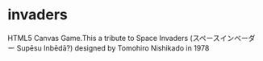 invaders
========

HTML5 Canvas Game.This a tribute to Space Invaders (スペースインベーダー Supēsu Inbēdā?) designed by Tomohiro Nishikado in 1978
